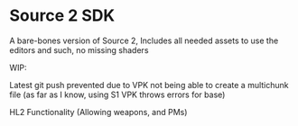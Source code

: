 # Source 2 SDK
A bare-bones version of Source 2, Includes all needed assets to use the editors and such, no missing shaders

WIP: 

Latest git push prevented due to VPK not being able to create a multichunk file (as far as I know, using S1 VPK throws errors for base)

HL2 Functionality (Allowing weapons, and PMs)
